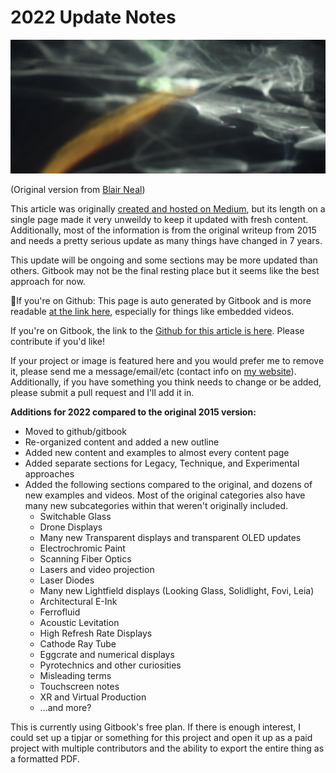 # 2022 Update Notes

![](.gitbook/assets/header.jpg)

(Original version from [Blair Neal](https://www.ablairneal.com))

This article was originally [created and hosted on Medium](https://laserpilot.medium.com/survey-of-alternative-displays-82d928480b9d), but its length on a single page made it very unweildy to keep it updated with fresh content. Additionally, most of the information is from the original writeup from 2015 and needs a pretty serious update as many things have changed in 7 years.&#x20;

This update will be ongoing and some sections may be more updated than others. Gitbook may not be the final resting place but it seems like the best approach for now.

🌟If you're on Github: This page is auto generated by Gitbook and is more readable [at the link here](https://blair-neal.gitbook.io/survey-of-alternative-displays/), especially for things like embedded videos.

If you're on Gitbook, the link to the [Github for this article is here](https://github.com/laserpilot/Survey\_of\_Alternative\_Displays). Please contribute if you'd like!

If your project or image is featured here and you would prefer me to remove it, please send me a message/email/etc (contact info on [my website](https://www.ablairneal.com)). Additionally, if you have something you think needs to change or be added, please submit a pull request and I'll add it in.

**Additions for 2022 compared to the original 2015 version:**

* Moved to github/gitbook
* Re-organized content and added a new outline
* Added new content and examples to almost every content page
* Added separate sections for Legacy, Technique, and Experimental approaches
* Added the following sections compared to the original, and dozens of new examples and videos. Most of the original categories also have many new subcategories within that weren't originally included.
  * Switchable Glass
  * Drone Displays
  * Many new Transparent displays and transparent OLED updates
  * Electrochromic Paint
  * Scanning Fiber Optics
  * Lasers and video projection
  * Laser Diodes
  * Many new Lightfield displays (Looking Glass, Solidlight, Fovi, Leia)
  * Architectural E-Ink
  * Ferrofluid
  * Acoustic Levitation
  * High Refresh Rate Displays
  * Cathode Ray Tube
  * Eggcrate and numerical displays
  * Pyrotechnics and other curiosities
  * Misleading terms
  * Touchscreen notes
  * XR and Virtual Production
  * ...and more?

This is currently using Gitbook's free plan. If there is enough interest, I could set up a tipjar or something for this project and open it up as a paid project with multiple contributors and the ability to export the entire thing as a formatted PDF.

